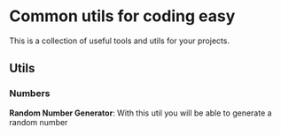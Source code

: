 # Common utils for coding easy

This is a collection of useful tools and utils for your projects.

## Utils

### Numbers

**Random Number Generator**: With this util you will be able to generate a random number
